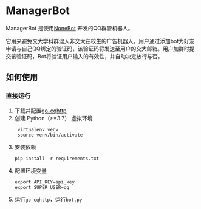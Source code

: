  # ManagerBot

ManagerBot 是使用[NoneBot](https://github.com/nonebot/nonebot) 开发的QQ群管机器人。

它用来避免交大学科群混入非交大在校生的广告机器人。用户通过添加bot为好友申请与自己QQ绑定的验证码，该验证码将发送至用户的交大邮箱。用户加群时提交该验证码，Bot将验证用户输入的有效性，并自动决定放行与否。

 ## 如何使用
 ### 直接运行
 1. 下载并配置[go-cqhttp](https://github.com/Mrs4s/go-cqhttp)
 2. 创建 Python（>=3.7） 虚拟环境
     ```shell script
      virtualenv venv
      source venv/bin/activate
    ```
 3. 安装依赖
    ```shell script
    pip install -r requirements.txt
    ```
 4. 配置环境变量
    ```shell script
    export API_KEY=api_key
    export SUPER_USER=qq
    ```
 5. 运行`go-cqhttp`，运行`bot.py`
